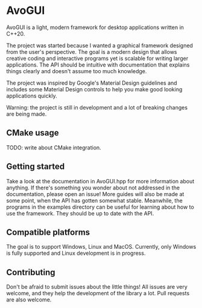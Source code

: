 # AvoGUI

AvoGUI is a light, modern framework for desktop applications written in C++20.

The project was started because I wanted a graphical framework designed from the user's perspective. The goal is a modern design that allows creative coding and interactive programs yet is scalable for writing larger applications. The API should be intuitive with documentation that explains things clearly and doesn't assume too much knowledge.

The project was inspired by Google's Material Design guidelines and includes some Material Design controls to help you make good looking applications quickly.

Warning: the project is still in development and a lot of breaking changes are being made.

## CMake usage
TODO: write about CMake integration.

## Getting started

Take a look at the documentation in AvoGUI.hpp for more information about anything. If there's something you wonder about not addressed in the documentation, please open an issue! More guides will also be made at some point, when the API has gotten somewhat stable. Meanwhile, the programs in the examples directory can be useful for learning about how to use the framework. They should be up to date with the API.

## Compatible platforms

The goal is to support Windows, Linux and MacOS. Currently, only Windows is fully supported and Linux development is in progress.

## Contributing

Don't be afraid to submit issues about the little things! All issues are very welcome, and they help the development of the library a lot. Pull requests are also welcome.
